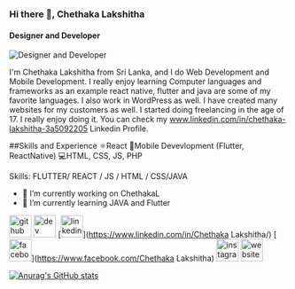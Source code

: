 ### Hi there 👋, Chethaka Lakshitha
#### Designer and Developer
![Designer and Developer](https://arturssmirnovs.github.io/github-profile-readme-generator/images/banner.png)

I'm Chethaka Lakshitha from Sri Lanka, and I do Web Development and Mobile Development. I really enjoy learning Computer languages and frameworks as an example react native, flutter and java are some of my favorite languages. I also work in WordPress as well. I have created many websites for my customers as well. I started doing freelancing in the age of 17. I really enjoy doing it. You can check my www.linkedin.com/in/chethaka-lakshitha-3a5092205 Linkedin Profile.

##Skills and Experience
⚛️React
📱Mobile Devevlopment (Flutter, ReactNative)
💻HTML, CSS, JS, PHP


Skills: FLUTTER/ REACT / JS / HTML / CSS/JAVA

- 🔭 I’m currently working on ChethakaL 
- 🌱 I’m currently learning JAVA and Flutter 


[<img src='https://cdn.jsdelivr.net/npm/simple-icons@3.0.1/icons/github.svg' alt='github' height='40'>](https://github.com/ChethakaL)  [<img src='https://cdn.jsdelivr.net/npm/simple-icons@3.0.1/icons/dev-dot-to.svg' alt='dev' height='40'>](https://dev.to/chethakalakshitha)  [<img src='https://cdn.jsdelivr.net/npm/simple-icons@3.0.1/icons/linkedin.svg' alt='linkedin' height='40'>](https://www.linkedin.com/in/Chethaka Lakshitha/)  [<img src='https://cdn.jsdelivr.net/npm/simple-icons@3.0.1/icons/facebook.svg' alt='facebook' height='40'>](https://www.facebook.com/Chethaka Lakshitha)  [<img src='https://cdn.jsdelivr.net/npm/simple-icons@3.0.1/icons/instagram.svg' alt='instagram' height='40'>](https://www.instagram.com/Chethaka_Lakshitha/)  [<img src='https://cdn.jsdelivr.net/npm/simple-icons@3.0.1/icons/icloud.svg' alt='website' height='40'>](www.infigodevelopers.com)  



[![Anurag's GitHub stats](https://github-readme-stats.vercel.app/api?username=ChethakaL)](https://github.com/anuraghazra/github-readme-stats)
